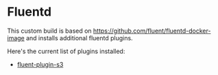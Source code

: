 # Fluentd

This custom build is based on https://github.com/fluent/fluentd-docker-image and installs additional fluentd plugins.

Here's the current list of plugins installed:

* [fluent-plugin-s3](https://rubygems.org/gems/fluent-plugin-s3)


